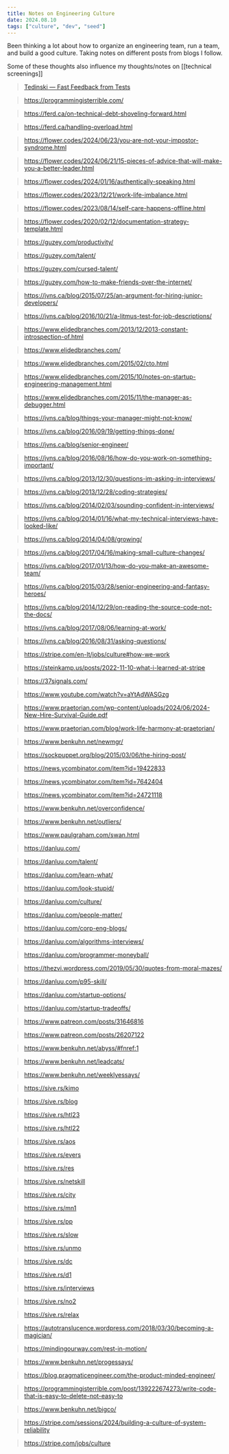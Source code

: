 ```yaml
---
title: Notes on Engineering Culture
date: 2024.08.10
tags: ["culture", "dev", "seed"]
---
```


Been thinking a lot about how to organize an engineering team, run a team, and
build a good culture. Taking notes on different posts from blogs I follow. 

Some of these thoughts also influence my thoughts/notes on [[technical
screenings]]

> [Tedinski — Fast Feedback from Tests](https://www.tedinski.com/2019/03/11/fast-feedback-from-tests.html)

> https://programmingisterrible.com/

> https://ferd.ca/on-technical-debt-shoveling-forward.html

> https://ferd.ca/handling-overload.html

> https://flower.codes/2024/06/23/you-are-not-your-impostor-syndrome.html

> https://flower.codes/2024/06/21/15-pieces-of-advice-that-will-make-you-a-better-leader.html

> https://flower.codes/2024/01/16/authentically-speaking.html

> https://flower.codes/2023/12/21/work-life-imbalance.html

> https://flower.codes/2023/08/14/self-care-happens-offline.html

> https://flower.codes/2020/02/12/documentation-strategy-template.html

> https://guzey.com/productivity/

> https://guzey.com/talent/

> https://guzey.com/cursed-talent/
 
> https://guzey.com/how-to-make-friends-over-the-internet/
 
> https://jvns.ca/blog/2015/07/25/an-argument-for-hiring-junior-developers/

> https://jvns.ca/blog/2016/10/21/a-litmus-test-for-job-descriptions/

> https://www.elidedbranches.com/2013/12/2013-constant-introspection-of.html

> https://www.elidedbranches.com/

> https://www.elidedbranches.com/2015/02/cto.html

> https://www.elidedbranches.com/2015/10/notes-on-startup-engineering-management.html

> https://www.elidedbranches.com/2015/11/the-manager-as-debugger.html

> https://jvns.ca/blog/things-your-manager-might-not-know/

> https://jvns.ca/blog/2016/09/19/getting-things-done/

> https://jvns.ca/blog/senior-engineer/

> https://jvns.ca/blog/2016/08/16/how-do-you-work-on-something-important/

> https://jvns.ca/blog/2013/12/30/questions-im-asking-in-interviews/

> https://jvns.ca/blog/2013/12/28/coding-strategies/

> https://jvns.ca/blog/2014/02/03/sounding-confident-in-interviews/

> https://jvns.ca/blog/2014/01/16/what-my-technical-interviews-have-looked-like/

> https://jvns.ca/blog/2014/04/08/growing/

> https://jvns.ca/blog/2017/04/16/making-small-culture-changes/

> https://jvns.ca/blog/2017/01/13/how-do-you-make-an-awesome-team/

> https://jvns.ca/blog/2015/03/28/senior-engineering-and-fantasy-heroes/

> https://jvns.ca/blog/2014/12/29/on-reading-the-source-code-not-the-docs/

> https://jvns.ca/blog/2017/08/06/learning-at-work/

> https://jvns.ca/blog/2016/08/31/asking-questions/

> https://stripe.com/en-lt/jobs/culture#how-we-work

> https://steinkamp.us/posts/2022-11-10-what-i-learned-at-stripe

> https://37signals.com/

> https://www.youtube.com/watch?v=aYtAdWASGzg

> https://www.praetorian.com/wp-content/uploads/2024/06/2024-New-Hire-Survival-Guide.pdf

> https://www.praetorian.com/blog/work-life-harmony-at-praetorian/

> https://www.benkuhn.net/newmgr/

> https://sockpuppet.org/blog/2015/03/06/the-hiring-post/

> https://news.ycombinator.com/item?id=19422833

> https://news.ycombinator.com/item?id=7642404

> https://news.ycombinator.com/item?id=24721118

> https://www.benkuhn.net/overconfidence/

> https://www.benkuhn.net/outliers/

> https://www.paulgraham.com/swan.html

> https://danluu.com/

> https://danluu.com/talent/

> https://danluu.com/learn-what/

> https://danluu.com/look-stupid/

> https://danluu.com/culture/

> https://danluu.com/people-matter/

> https://danluu.com/corp-eng-blogs/

> https://danluu.com/algorithms-interviews/

> https://danluu.com/programmer-moneyball/

> https://thezvi.wordpress.com/2019/05/30/quotes-from-moral-mazes/

> https://danluu.com/p95-skill/

> https://danluu.com/startup-options/

> https://danluu.com/startup-tradeoffs/

> https://www.patreon.com/posts/31646816

> https://www.patreon.com/posts/26207122

> https://www.benkuhn.net/abyss/#fnref:1

> https://www.benkuhn.net/leadcats/

> https://www.benkuhn.net/weeklyessays/

> https://sive.rs/kimo

> https://sive.rs/blog

> https://sive.rs/htl23

> https://sive.rs/htl22

> https://sive.rs/aos

> https://sive.rs/evers

> https://sive.rs/res

> https://sive.rs/netskill

> https://sive.rs/city

> https://sive.rs/mn1

> https://sive.rs/pp

> https://sive.rs/slow

> https://sive.rs/unmo

> https://sive.rs/dc

> https://sive.rs/d1

> https://sive.rs/interviews

> https://sive.rs/no2

> https://sive.rs/relax

> https://autotranslucence.wordpress.com/2018/03/30/becoming-a-magician/

> https://mindingourway.com/rest-in-motion/

> https://www.benkuhn.net/progessays/

> https://blog.pragmaticengineer.com/the-product-minded-engineer/

> https://programmingisterrible.com/post/139222674273/write-code-that-is-easy-to-delete-not-easy-to

> https://www.benkuhn.net/bigco/

> https://stripe.com/sessions/2024/building-a-culture-of-system-reliability

> https://stripe.com/jobs/culture

